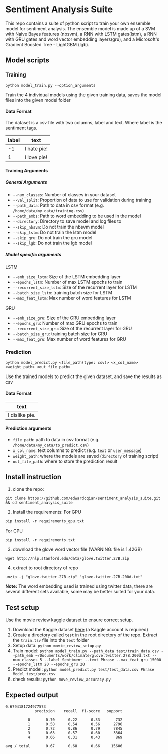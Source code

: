 # Sentiment Analysis Suite
This repo contains a suite of python script to train your own ensemble model for sentiment analysis. The ensemble model is made up of a SVM with Naive Bayes features (nbsvm), a RNN with LSTM gates(lstm), a RNN with GRU gates and word vector embedding layers(gru), and a Microsoft's Gradient Boosted Tree - LightGBM (lgb).

## Model scripts
### Training
```
python model_train.py --option_arguments
```
Train the 4 individual models using the given training data, saves the model files into the given model folder
#### Data Format
The dataset is a csv file with two columns, label and text. Where label is the sentiment tags.

|label|text|
|---|---|
|-1 |I hate pie!|
|1 |I love pie!|

#### Training Arguments
##### General Arguments

- `--num_classes`: Number of classes in your dataset 
- `--val_split`: Proportion of data to use for validation during training
- `--path_data`: Path to data in csv format (e.g. `/home/data/my_data/training.csv`)
- `--path_embs`: Path to word embedding to be used in the model
- `--directory`: Directory to save model and log files to 
- `--skip_nbsvm`: Do not train the nbsvm model
- `--skip_lstm`: Do not train the lstm model
- `--skip_gru`: Do not train the gru model
- `--skip_lgb`: Do not train the lgb model

##### Model specific arguments
LSTM

- `--emb_size_lstm`: Size of the LSTM embedding layer
- `--epochs_lstm`: Number of max LSTM epochs to train
- `--recurrent_size_lstm`: Size of the recurrent layer for LSTM
- `--batch_size_lstm`: training batch size for LSTM
- `--max_feat_lstm`: Max number of word features for LSTM

GRU

- `--emb_size_gru`: Size of the GRU embedding layer
- `--epochs_gru`: Number of max GRU epochs to train
- `--recurrent_size_gru`: Size of the recurrent layer for GRU
- `--batch_size_gru`: training batch size for GRU
- `--max_feat_gru`: Max number of word features for GRU

### Prediction
```
python model_predict.py <file_path(type: csv)> <x_col_name> <weight_path> <out_file_path>
```
Use the trained models to predict the given dataset, and save the results as csv
#### Data Format
|text|
|---|
|I dislike pie.|

#### Prediction arguments
- `file_path`: path to data in csv format (e.g. `/home/data/my_data/to_predict.csv`)
- `x_col_name`: text columns to predict (e.g. `text` or `user_message`)
- `weight_path`: where the models are saved (`directory` of training script)
- `out_file_path`: where to store the prediction result

## Install instruction
1. clone the repo:
```
git clone https://github.com/edwardcqian/sentiment_analysis_suite.git && cd sentiment_analysis_suite
```
2. Install the requirements:
For GPU
```
pip install -r requirements_gpu.txt
```
For CPU
```
pip install -r requirements.txt
```
3. download the glove word vector file (WARNING: file is 1.42GB)
```
wget http://nlp.stanford.edu/data/glove.twitter.27B.zip
```
4. extract to root directory of repo
```
unzip -j "glove.twitter.27B.zip" "glove.twitter.27B.200d.txt"
```
**Note:** The word embedding used is trained using twitter data, there are several different sets available, some may be better suited for your data.
## Test setup
Use the movie review kaggle dataset to ensure correct setup.
1. Download the Kaggle dataset [here](https://www.kaggle.com/c/sentiment-analysis-on-movie-reviews/data) (a Kaggle account is required)
2. Create a directory called `test` in the root directory of the repo. Extract the `train.tsv` file into the `test` folder
3. Setup data: `python movie_review_setup.py`
4. Train model: `python model_train.py --path_data test/train_data.csv --path_emb ~/Documents/work/climate/glove.twitter.27B.200d.txt --num_classes 5 --label Sentiment --text Phrase --max_feat_gru 15000 --epochs_lstm 20 --epochs_gru 20`
5. Predict model: `python model_predict.py test/test_data.csv Phrase Model test/pred.csv`
6. check results: `python move_review_accuracy.py`

## Expected output
``` 
0.6794181724977573
             precision    recall  f1-score   support

          0       0.70      0.22      0.33       732
          1       0.58      0.54      0.56      2796
          2       0.72      0.86      0.79      7845
          3       0.63      0.57      0.60      3364
          4       0.66      0.31      0.43       869

avg / total       0.67      0.68      0.66     15606
```



